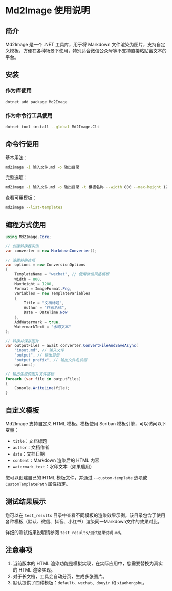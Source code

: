 # Md2Image 使用说明

## 简介

Md2Image 是一个 .NET 工具库，用于将 Markdown 文件渲染为图片，支持自定义模板，方便在各种场景下使用，特别适合微信公众号等不支持直接粘贴富文本的平台。

## 安装

### 作为库使用

```bash
dotnet add package Md2Image
```

### 作为命令行工具使用

```bash
dotnet tool install --global Md2Image.Cli
```

## 命令行使用

基本用法：

```bash
md2image -i 输入文件.md -o 输出目录
```

完整选项：

```bash
md2image -i 输入文件.md -o 输出目录 -t 模板名称 --width 800 --max-height 1200 --format png --quality 90 --title "文档标题" --author "作者名称" --watermark "水印文本"
```

查看可用模板：

```bash
md2image --list-templates
```

## 编程方式使用

```csharp
using Md2Image.Core;

// 创建转换器实例
var converter = new MarkdownConverter();

// 设置转换选项
var options = new ConversionOptions
{
    TemplateName = "wechat", // 使用微信风格模板
    Width = 800,
    MaxHeight = 1200,
    Format = ImageFormat.Png,
    Variables = new TemplateVariables
    {
        Title = "文档标题",
        Author = "作者名称",
        Date = DateTime.Now
    },
    AddWatermark = true,
    WatermarkText = "水印文本"
};

// 转换并保存图片
var outputFiles = await converter.ConvertFileAndSaveAsync(
    "input.md", // 输入文件
    "output", // 输出目录
    "output_prefix", // 输出文件名前缀
    options);

// 输出生成的图片文件路径
foreach (var file in outputFiles)
{
    Console.WriteLine(file);
}
```

## 自定义模板

Md2Image 支持自定义 HTML 模板。模板使用 Scriban 模板引擎，可以访问以下变量：

- `title`：文档标题
- `author`：文档作者
- `date`：文档日期
- `content`：Markdown 渲染后的 HTML 内容
- `watermark_text`：水印文本（如果启用）

您可以创建自己的 HTML 模板文件，并通过 `--custom-template` 选项或 `CustomTemplatePath` 属性指定。

## 测试结果展示

您可以在 `test_results` 目录中查看不同模板的渲染效果示例。该目录包含了使用各种模板（默认、微信、抖音、小红书）渲染同一Markdown文件的效果对比。

详细的测试结果说明请参阅 `test_results/测试结果说明.md`。

## 注意事项

1. 当前版本的 HTML 渲染功能是模拟实现，在实际应用中，您需要替换为真实的 HTML 渲染实现。
2. 对于长文档，工具会自动分页，生成多张图片。
3. 默认提供了四种模板：`default`、`wechat`、`douyin` 和 `xiaohongshu`。